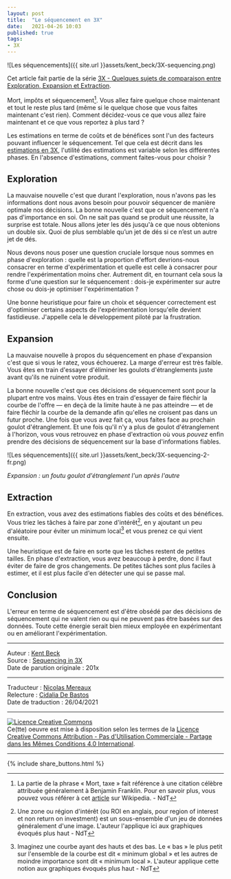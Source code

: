 ```yaml
---
layout: post
title:  "Le séquencement en 3X"
date:   2021-04-26 10:03
published: true
tags:
- 3X
---
```


![Les séquencements]({{ site.url }}assets/kent_beck/3X-sequencing.png)

Cet article fait partie de la série [3X - Quelques sujets de comparaison entre Exploration, Expansion et Extraction](http://www.les-traducteurs-agiles.org/2021/04/18/3x-quelques-sujets-de-comparaison-entre-exploration-expansion-et-extraction.html).

Mort, impôts et séquencement[^1]. Vous allez faire quelque chose maintenant et tout le reste plus tard (même si le quelque chose que vous faites maintenant c'est rien). Comment décidez-vous ce que vous allez faire maintenant et ce que vous reportez à plus tard ?

Les estimations en terme de coûts et de bénéfices sont l'un des facteurs pouvant influencer le séquencement. Tel que cela est décrit dans les [estimations en 3X](http://www.les-traducteurs-agiles.org/2021/04/20/les-estimations-en-3x.html), l'utilité des estimations est variable selon les différentes phases. En l'absence d'estimations, comment faites-vous pour choisir ?

## Exploration

La mauvaise nouvelle c'est que durant l'exploration, nous n'avons pas les informations dont nous avons besoin pour pouvoir séquencer de manière optimale nos décisions. La bonne nouvelle c'est que ce séquencement n'a pas d'importance en soi. On ne sait pas quand se produit une réussite, la surprise est totale. Nous allons jeter les dés jusqu'à ce que nous obtenions un double six. Quoi de plus semblable qu’un jet de dés si ce n’est un autre jet de dés.

Nous devons nous poser une question cruciale lorsque nous sommes en phase d'exploration : quelle est la proportion d'effort devrions-nous consacrer en terme d'expérimentation et quelle est celle à consacrer pour rendre l'expérimentation moins cher. Autrement dit, en tournant cela sous la forme d'une question sur le séquencement : dois-je expérimenter sur autre chose ou dois-je optimiser l'expérimentation ?

Une bonne heuristique pour faire un choix et séquencer correctement est d'optimiser certains aspects de l'expérimentation lorsqu'elle devient fastidieuse. J'appelle cela le développement piloté par la frustration.

## Expansion

La mauvaise nouvelle à propos du séquencement en phase d'expansion c'est que si vous le ratez, vous échouerez. La marge d'erreur est très faible. Vous êtes en train d'essayer d'éliminer les goulots d'étranglements juste avant qu'ils ne ruinent votre produit.

La bonne nouvelle c'est que ces décisions de séquencement sont pour la plupart entre vos mains. Vous êtes en train d'essayer de faire fléchir la courbe de l'offre — en deçà de la limite haute à ne pas atteindre — et de faire fléchir la courbe de la demande afin qu'elles ne croisent pas dans un futur proche. Une fois que vous avez fait ça, vous faites face au prochain goulot d'étranglement. Et une fois qu'il n'y a plus de goulot d'étranglement à l'horizon, vous vous retrouvez en phase d'extraction où vous _pouvez_ enfin prendre des décisions de séquencement sur la base d'informations fiables.  

![Les séquencements]({{ site.url }}assets/kent_beck/3X-sequencing-2-fr.png)

_Expansion : un foutu goulot d'étranglement l'un après l'autre_

## Extraction

En extraction, vous avez des estimations fiables des coûts et des bénéfices. Vous triez les tâches à faire par zone d'intérêt[^2], en y ajoutant un peu d'aléatoire pour éviter un minimum local[^3] et vous prenez ce qui vient ensuite.

Une heuristique est de faire en sorte que les tâches restent de petites tailles. En phase d'extraction, vous avez beaucoup à perdre, donc il faut éviter de faire de gros changements. De petites tâches sont plus faciles à estimer, et il est plus facile d'en détecter une qui se passe mal.

## Conclusion

L'erreur en terme de séquencement est d'être obsédé par des décisions de séquencement qui ne valent rien ou qui ne peuvent pas être basées sur des données. Toute cette énergie serait bien mieux employée en expérimentant ou en améliorant l'expérimentation.

[^1]: La partie de la phrase « Mort, taxe » fait référence à une citation célèbre attribuée généralement à Benjamin Franklin. Pour en savoir plus, vous pouvez vous référer à cet [article](https://en.wikipedia.org/wiki/Death_and_taxes_(idiom)) sur Wikipedia. - NdT

[^2]: Une zone ou région d'intérêt (ou ROI en anglais, pour region of interest et non return on investment) est un sous-ensemble d'un jeu de données généralement d'une image. L'auteur l'applique ici aux graphiques évoqués plus haut - NdT

[^3]: Imaginez une courbe ayant des hauts et des bas. Le « bas » le plus petit sur l'ensemble de la courbe est dit « minimum global » et les autres de moindre importance sont dit « minimum local ». L'auteur applique cette notion aux graphiques évoqués plus haut - NdT

---
Auteur : [Kent Beck](https://medium.com/@kentbeck_7670/about)  
Source : [Sequencing in 3X](https://www.facebook.com/notes/kent-beck/sequencing-in-3x/1243615332337995)  
Date de parution originale : 201x  

---
Traducteur : [Nicolas Mereaux](http://www.les-traducteurs-agiles.org/traducteurs/)  
Relecture : [Cidalia De Bastos](http://www.les-traducteurs-agiles.org/traducteurs/)  
Date de traduction : 26/04/2021  

---

<a rel="license" href="http://creativecommons.org/licenses/by-nc-sa/4.0/"><img alt="Licence Creative Commons" style="border-width:0" src="http://i.creativecommons.org/l/by-nc-sa/4.0/88x31.png" /></a><br />Ce(tte) oeuvre est mise à disposition selon les termes de la <a rel="license" href="http://creativecommons.org/licenses/by-nc-sa/4.0/">Licence Creative Commons Attribution - Pas d'Utilisation Commerciale - Partage dans les Mêmes Conditions 4.0 International</a>.

---

{% include share_buttons.html %}
